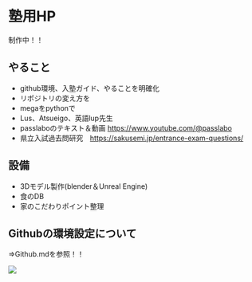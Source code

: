 # 塾用HP
制作中！！

## やること
- github環境、入塾ガイド、やることを明確化  
- リポジトリの変え方を
- megaをpythonで
- Lus、Atsueigo、英語lup先生
- passlaboのテキスト＆動画   https://www.youtube.com/@passlabo
- 県立入試過去問研究　https://sakusemi.jp/entrance-exam-questions/

## 設備
- 3Dモデル製作(blender＆Unreal Engine)
- 食のDB
- 家のこだわりポイント整理

## Githubの環境設定について
⇒Github.mdを参照！！  

<!-- バッジの作り方：https://shields.io/badges -->
<!-- https://qiita.com/shun198/items/c983c713452c041ef787 -->
<img src="https://img.shields.io/badge/やること-you_like-blue">
